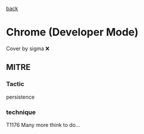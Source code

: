 [back](../index.md)
# Chrome (Developer Mode)
Cover by sigma :x: 
## MITRE
### Tactic
persistence
### technique
T1176
Many more think to do...